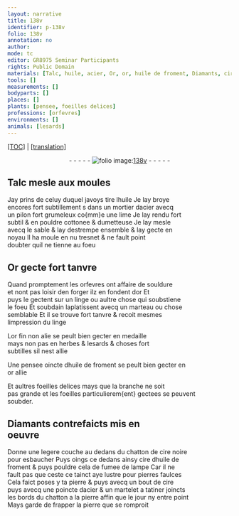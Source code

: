 ```yaml
---
layout: narrative
title: 138v
identifier: p-138v
folio: 138v
annotation: no
author:
mode: tc
editor: GR8975 Seminar Participants
rights: Public Domain
materials: [Talc, huile, acier, Or, or, huile de froment, Diamants, cire noire, cire, fumee de lampe]
tools: []
measurements: []
bodyparts: []
places: []
plants: [pensee, foeilles delices]
professions: [orfevres]
environments: []
animals: [lesards]
---
```


<p><a href="{{ site.baseurl }}/diplomatic/" target="_blank">[TOC]</a> | <a href="{{ site.baseurl }}/texts/p-138v_tl/">[translation]</a></p><div class="folio" align="center">- - - - - <a href="http://gallica.bnf.fr/ark:/12148/btv1b10500001g/f282.item.r=" target="_blank"><img src="https://cu-mkp.github.io/2017-workshop-edition/assets/photo-icon.png" alt="folio image: " style="display:inline-block; margin-bottom:-3px;"/>138v</a> - - - - - </div>  
  

## <span class="m">Talc</span> mesle aux moules

 
Jay prins de celuy duquel javoys tire l<span class="m">huile</span> Je lay broye<br/> encores fort subtillement <span class="del">s</span> dans un mortier d<span class="m">acier</span> avecq<br/> un pilon fort grumeleux co{mm}e une lime Je lay rendu fort<br/> subtil & en pouldre cottonee & dumetteuse Je lay mesle<br/> avecq le sable & lay destrempe ensemble & lay gecte en<br/> noyau Il ha moule <span class="del">en nu</span> tresnet & ne fault point<br/> doubter quil ne tienne au foeu
 
 
  

## <span class="m">Or</span> gecte fort tanvre

 
Quand promptement les <span class="pro">orfevres</span> ont affaire de souldure<br/> et nont pas loisir den forger ilz en fondent d<span class="m">or</span> Et<br/> puys le gectent sur un linge ou aultre chose qui soubstiene<br/> le foeu Et soubdain laplatissent avecq un marteau ou chose<br/> semblable Et il se trouve fort tanvre & recoit mesmes<br/> limpression du linge
 
L<span class="m">or</span> fin non alie se peult bien gecter en medaille<br/> mays non pas en herbes & <span class="al">lesards</span> & choses fort<br/> subtilles sil nest allie
 
Une <span class="pa">pensee</span> oincte d<span class="m">huile de froment</span> se peult bien gecter en<br/> <span class="m">or</span> allie
 
Et aultres <span class="pa">foeilles delices</span> mays que la branche ne soit<br/> pas grande et les foeilles particulierem{ent} gectees se peuvent<br/> soubder.
 
 
  

## <span class="m">Diamants</span> contrefaicts mis en<br/> oeuvre

 
Donne une legere couche au dedans du chatton de <span class="m">cire noire</span><br/> pour esbaucher Puys oings ce dedans ainsy <span class="m">cire</span> d<span class="m">huile de<br/> froment</span> & puys pouldre cela de <span class="m">fumee de lampe</span> Car il ne<br/> fault pas que <span class="del">ceste</span> ce tainct aye lustre pour pierres faulces<br/> Cela faict poses y ta pierre <span class="del">& puys</span> avecq un bout de <span class="m">cire</span><br/> puys avecq une poincte d<span class="m">acier</span> & un martelet a tatiner joincts<br/> les bords du chatton a la pierre affin que le jour ny entre point<br/> Mays garde de frapper la pierre que se romproit
 
